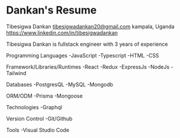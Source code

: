 # Dankan's Resume

<!-- CONTACT INFO -->

Tibesigwa Dankan
tibesigwadankan20@gmail.com
kampala, Uganda
https://www.linkedin.com/in/tibesigwadankan

Tibesigwa Dankan is fullstack engineer with 3 years of experience

<!-- SKILLS -->

Programming Languages
-JavaScript
-Typescript
-HTML
-CSS

Framework/Libraries/Runtimes
-React
-Redux
-ExpressJs
-NodeJs
-Tailwind

Databases
-PostgresQL
-MySQL
-Mongodb

ORM/ODM
-Prisma
-Mongoose

Technologies
-Graphql

<!-- -Docker -->

Version Control
-Git/Github

Tools
-Visual Studio Code

<!-- EXPERIENCE -->
<!-- EDUCATION -->
<!-- ANY THING ELSE -->
